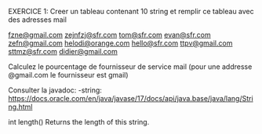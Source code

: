 EXERCICE 1:
Creer un tableau contenant 10 string et remplir ce tableau avec des adresses mail

fzne@gmail.com
zejnfzj@sfr.com
tom@sfr.com
evan@sfr.com
zefn@gmail.com
helodi@orange.com
hello@sfr.com
ttpv@gmail.com
sttmz@sfr.com
didier@gmail.com


Calculez le pourcentage de fournisseur de service mail (pour une addresse @gmail.com le fournisseur est gmail)

Consulter la javadoc: 
-string: https://docs.oracle.com/en/java/javase/17/docs/api/java.base/java/lang/String.html

int length() Returns the length of this string. 